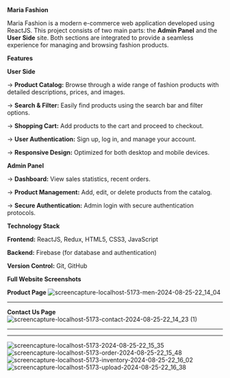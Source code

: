 **Maria Fashion**




Maria Fashion is a modern e-commerce web application developed using ReactJS. This project consists of two main parts: the **Admin Panel** and the **User Side** site. Both sections are integrated to provide a seamless experience for managing and browsing fashion products.



**Features**






**User Side**




-> **Product Catalog:** Browse through a wide range of fashion products with detailed descriptions, prices, and images.



-> **Search & Filter:** Easily find products using the search bar and filter options.



-> **Shopping Cart:** Add products to the cart and proceed to checkout.



-> **User Authentication:** Sign up, log in, and manage your account.



-> **Responsive Design:** Optimized for both desktop and mobile devices.






**Admin Panel**


-> **Dashboard:** View sales statistics, recent orders.



-> **Product Management:** Add, edit, or delete products from the catalog.



-> **Secure Authentication:** Admin login with secure authentication protocols.






**Technology Stack**



**Frontend:** ReactJS, Redux, HTML5, CSS3, JavaScript


**Backend:** Firebase (for database and authentication)


**Version Control:** Git, GitHub







**Full Website Screenshots**



**Product Page**
![screencapture-localhost-5173-men-2024-08-25-22_14_04](https://github.com/user-attachments/assets/c7ed4b8a-8a54-4bc2-86e7-5cd32147279d)




--------------------
**Contact Us Page**
![screencapture-localhost-5173-contact-2024-08-25-22_14_23 (1)](https://github.com/user-attachments/assets/b034ad17-eb74-42cf-9213-260a8e16ec8e)





--------------------
****
![screencapture-localhost-5173-2024-08-25-22_15_35](https://github.com/user-attachments/assets/fd9c3d6a-920c-4690-96de-74a007473d29)
![screencapture-localhost-5173-order-2024-08-25-22_15_48](https://github.com/user-attachments/assets/00d4112b-3126-469f-8959-4c809c66989d)
![screencapture-localhost-5173-inventory-2024-08-25-22_16_02](https://github.com/user-attachments/assets/417425ad-7788-4bb0-970b-7c10bb12b7aa)
![screencapture-localhost-5173-upload-2024-08-25-22_16_38](https://github.com/user-attachments/assets/22df0e47-4ec7-4144-a880-ba620fe5a9d2)
